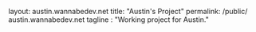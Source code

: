 layout: austin.wannabedev.net 
title: "Austin's Project" 
permalink: /public/ austin.wannabedev.net 
tagline : "Working project for Austin."
